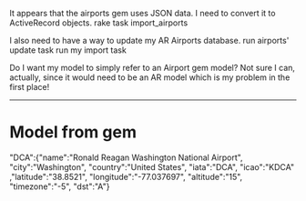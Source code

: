 It appears that the airports gem uses JSON data.
I need to convert it to ActiveRecord objects.
  rake task import_airports

I also need to have a way to update my AR Airports database.
  run airports' update task
  run my import task

Do I want my model to simply refer to an Airport gem model? Not sure I can, actually, since it would need to be an AR model which is my problem in the first place!

---

# Model from gem

"DCA":{"name":"Ronald Reagan Washington National Airport",
      "city":"Washington",
      "country":"United States",
      "iata":"DCA",
      "icao":"KDCA"
      ,"latitude":"38.8521",
      "longitude":"-77.037697",
      "altitude":"15",
      "timezone":"-5",
      "dst":"A"}